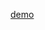 [demo](https://github.com/whisperlin/utils/blob/master/html/Shader%20Forge/Shader%20Forge%20%E5%8F%82%E6%95%B0%E8%AF%A6%E8%A7%A3.html)
